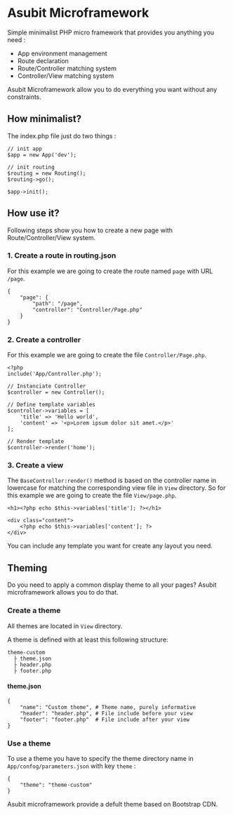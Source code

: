 # Asubit Microframework

Simple minimalist PHP micro framework that provides you anything you need :
- App environment management
- Route declaration
- Route/Controller matching system
- Controller/View matching system

Asubit Microframework allow you to do everything you want without any constraints.

## How minimalist?

The index.php file just do two things : 
```
// init app
$app = new App('dev');

// init routing
$routing = new Routing();
$routing->go();

$app->init();
```

## How use it?

Following steps show you how to create a new page with Route/Controller/View system.

### 1. Create a route in routing.json
For this example we are going to create the route named `page` with URL `/page`.
```
{
    "page": {
        "path": "/page",
        "controller": "Controller/Page.php"
    }
}
```

### 2. Create a controller
For this example we are going to create the file `Controller/Page.php`.
```
<?php
include('App/Controller.php');

// Instanciate Controller
$controller = new Controller();

// Define template variables
$controller->variables = [
    'title' => 'Hello world',
    'content' => '<p>Lorem ipsum dolor sit amet.</p>'
];

// Render template
$controller->render('home');
```

### 3. Create a view
The `BaseController:render()` method is based on the controller name in lowercase for matching the corresponding view file in `View` directory.
So for this example we are going to create the file `View/page.php`.
```
<h1><?php echo $this->variables['title']; ?></h1>

<div class="content">
    <?php echo $this->variables['content']; ?> 
</div>
```

You can include any template you want for create any layout you need.

## Theming

Do you need to apply a common display theme to all your pages?
Asubit microframework allows you to do that.

### Create a theme

All themes are located in `View` directory.

A theme is defined with at least this following structure:
```
theme-custom
  ├ theme.json
  ├ header.php
  ├ footer.php
```

#### theme.json
```
{
    "name": "Custom theme", # Theme name, purely informative
    "header": "header.php", # File include before your view
    "footer": "footer.php"  # File include after your view
}
```

### Use a theme

To use a theme you have to specify the theme directory name in `App/confog/parameters.json` with key `theme` :
```
{
    "theme": "theme-custom"
}
```

Asubit microframework provide a defult theme based on Bootstrap CDN.
